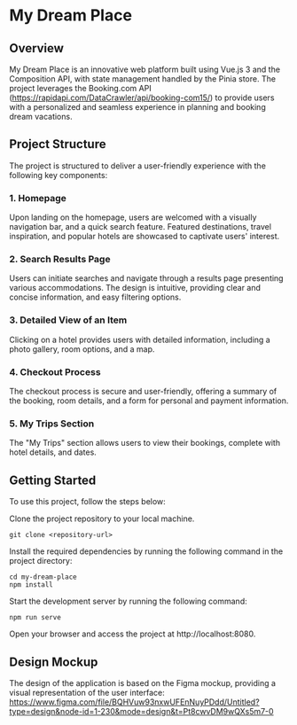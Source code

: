 # My Dream Place
## Overview
My Dream Place is an innovative web platform built using Vue.js 3 and the Composition API, with state management handled by the Pinia store. The project leverages the Booking.com API (https://rapidapi.com/DataCrawler/api/booking-com15/) to provide users with a personalized and seamless experience in planning and booking dream vacations.

## Project Structure
The project is structured to deliver a user-friendly experience with the following key components:

### 1. Homepage
Upon landing on the homepage, users are welcomed with a visually navigation bar, and a quick search feature. Featured destinations, travel inspiration, and popular hotels are showcased to captivate users' interest.

### 2. Search Results Page
Users can initiate searches and navigate through a results page presenting various accommodations. The design is intuitive, providing clear and concise information, and easy filtering options.

### 3. Detailed View of an Item
Clicking on a hotel provides users with detailed information, including a photo gallery, room options, and a map.

### 4. Checkout Process
The checkout process is secure and user-friendly, offering a summary of the booking, room details, and a form for personal and payment information.

### 5. My Trips Section
The "My Trips" section allows users to view their bookings, complete with hotel details, and dates.


## Getting Started
To use this project, follow the steps below:

Clone the project repository to your local machine.
```
git clone <repository-url>
```
Install the required dependencies by running the following command in the project directory:
```
cd my-dream-place
npm install
```
Start the development server by running the following command:
```
npm run serve
```
Open your browser and access the project at http://localhost:8080.

## Design Mockup
The design of the application is based on the Figma mockup, providing a visual representation of the user interface: https://www.figma.com/file/BQHVuw93nxwUFEnNuyPDdd/Untitled?type=design&node-id=1-230&mode=design&t=Pt8cwvDM9wQXs5m7-0


